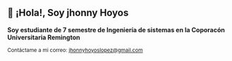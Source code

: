  👋 ¡Hola!, Soy jhonny Hoyos
------------------------------------------------------------------------------------------------------------

 **Soy estudiante de 7 semestre de Ingeniería de sistemas en la Coporacón Universitaria Remington**
 
 
 <sub>Contáctame a mi correo: jhonnyhoyoslopez@gmail.com</sub>
